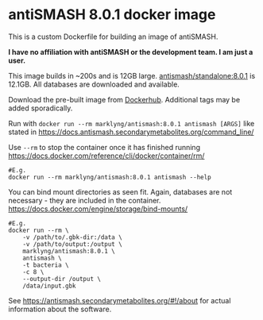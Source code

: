 # antiSMASH 8.0.1 docker image

This is a custom Dockerfile for building an image of antiSMASH.

**I have no affiliation with antiSMASH or the development team. I am just a user.**

This image builds in ~200s and is 12GB large. [antismash/standalone:8.0.1](https://hub.docker.com/r/antismash/standalone) is 12.1GB.
All databases are downloaded and available.

Download the pre-built image from [Dockerhub](https://hub.docker.com/repository/docker/marklyng/antismash/general "marklyng/antismash"). Additional tags may be added sporadically.

Run with 
`docker run --rm marklyng/antismash:8.0.1 antismash [ARGS]` like stated in <https://docs.antismash.secondarymetabolites.org/command_line/>

Use `--rm` to stop the container once it has finished running <https://docs.docker.com/reference/cli/docker/container/rm/>

```
#E.g.
docker run --rm marklyng/antismash:8.0.1 antismash --help
```

You can bind mount directories as seen fit. Again, databases are not necessary - they are included in the container.
<https://docs.docker.com/engine/storage/bind-mounts/>

```
#E.g.
docker run --rm \
	-v /path/to/.gbk-dir:/data \
	-v /path/to/output:/output \
	marklyng/antismash:8.0.1 \
	antismash \
	-t bacteria \
	-c 8 \
	--output-dir /output \
	/data/input.gbk 
```


See <https://antismash.secondarymetabolites.org/#!/about> for actual information about the software.
